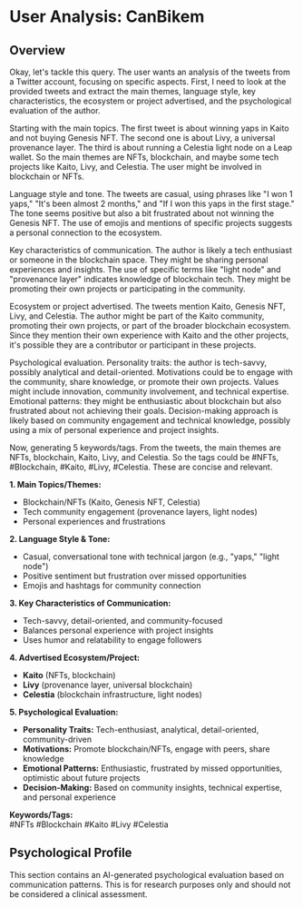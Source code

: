 # User Analysis: CanBikem

## Overview

<think>
Okay, let's tackle this query. The user wants an analysis of the tweets from a Twitter account, focusing on specific aspects. First, I need to look at the provided tweets and extract the main themes, language style, key characteristics, the ecosystem or project advertised, and the psychological evaluation of the author.

Starting with the main topics. The first tweet is about winning yaps in Kaito and not buying Genesis NFT. The second one is about Livy, a universal provenance layer. The third is about running a Celestia light node on a Leap wallet. So the main themes are NFTs, blockchain, and maybe some tech projects like Kaito, Livy, and Celestia. The user might be involved in blockchain or NFTs.

Language style and tone. The tweets are casual, using phrases like "I won 1 yaps," "It's been almost 2 months," and "If I won this yaps in the first stage." The tone seems positive but also a bit frustrated about not winning the Genesis NFT. The use of emojis and mentions of specific projects suggests a personal connection to the ecosystem.

Key characteristics of communication. The author is likely a tech enthusiast or someone in the blockchain space. They might be sharing personal experiences and insights. The use of specific terms like "light node" and "provenance layer" indicates knowledge of blockchain tech. They might be promoting their own projects or participating in the community.

Ecosystem or project advertised. The tweets mention Kaito, Genesis NFT, Livy, and Celestia. The author might be part of the Kaito community, promoting their own projects, or part of the broader blockchain ecosystem. Since they mention their own experience with Kaito and the other projects, it's possible they are a contributor or participant in these projects.

Psychological evaluation. Personality traits: the author is tech-savvy, possibly analytical and detail-oriented. Motivations could be to engage with the community, share knowledge, or promote their own projects. Values might include innovation, community involvement, and technical expertise. Emotional patterns: they might be enthusiastic about blockchain but also frustrated about not achieving their goals. Decision-making approach is likely based on community engagement and technical knowledge, possibly using a mix of personal experience and project insights.

Now, generating 5 keywords/tags. From the tweets, the main themes are NFTs, blockchain, Kaito, Livy, and Celestia. So the tags could be #NFTs, #Blockchain, #Kaito, #Livy, #Celestia. These are concise and relevant.
</think>

**1. Main Topics/Themes:**  
- Blockchain/NFTs (Kaito, Genesis NFT, Celestia)  
- Tech community engagement (provenance layers, light nodes)  
- Personal experiences and frustrations  

**2. Language Style & Tone:**  
- Casual, conversational tone with technical jargon (e.g., "yaps," "light node")  
- Positive sentiment but frustration over missed opportunities  
- Emojis and hashtags for community connection  

**3. Key Characteristics of Communication:**  
- Tech-savvy, detail-oriented, and community-focused  
- Balances personal experience with project insights  
- Uses humor and relatability to engage followers  

**4. Advertised Ecosystem/Project:**  
- **Kaito** (NFTs, blockchain)  
- **Livy** (provenance layer, universal blockchain)  
- **Celestia** (blockchain infrastructure, light nodes)  

**5. Psychological Evaluation:**  
- **Personality Traits:** Tech-enthusiast, analytical, detail-oriented, community-driven  
- **Motivations:** Promote blockchain/NFTs, engage with peers, share knowledge  
- **Emotional Patterns:** Enthusiastic, frustrated by missed opportunities, optimistic about future projects  
- **Decision-Making:** Based on community insights, technical expertise, and personal experience  

**Keywords/Tags:**  
#NFTs #Blockchain #Kaito #Livy #Celestia

## Psychological Profile

This section contains an AI-generated psychological evaluation based on communication patterns. This is for research purposes only and should not be considered a clinical assessment.